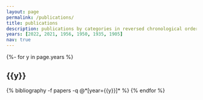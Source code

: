 ```yaml
---
layout: page
permalink: /publications/
title: publications
description: publications by categories in reversed chronological order. generated by jekyll-scholar.
years: [2022, 2021, 1956, 1950, 1935, 1905]
nav: true
---
```

<!-- _pages/publications.md -->
<div class="publications">

{%- for y in page.years %}
  <h2 class="year">{{y}}</h2>
  {% bibliography -f papers -q @*[year={{y}}]* %}
{% endfor %}

</div>
